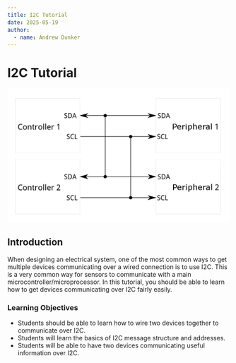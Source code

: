 ```yaml
---
title: I2C Tutorial
date: 2025-05-19
author:
  - name: Andrew Dunker
---
```


# I2C Tutorial

![relevant graphic or workshop logo](.\ADunkerPhotos\I2C-Block-Diagram.jpg)

## Introduction

When designing an electrical system, one of the most common ways to get multiple devices communicating over a wired connection is to use I2C. This is a very common way for sensors to communicate with a main microcontroller/microprocessor. In this tutorial, you should be able to learn how to get devices communicating over I2C fairly easily.

### Learning Objectives

- Students should be able to learn how to wire two devices together to communicate over I2C.
- Students will learn the basics of I2C message structure and addresses.
- Students will be able to have two devices communicating useful information over I2C.